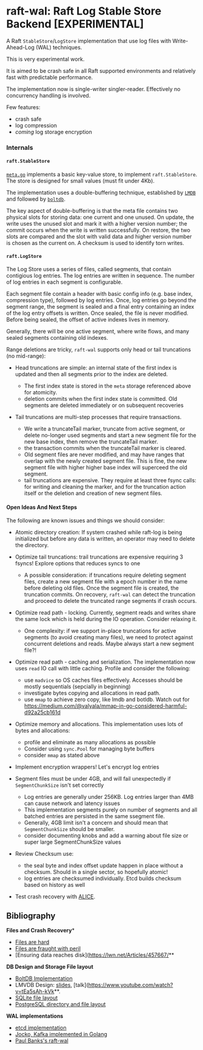 # raft-wal: Raft Log Stable Store Backend [EXPERIMENTAL]

A Raft `StableStore`/`LogStore` implementation that use log files with Write-Ahead-Log (WAL) techniques.

This is very experimental work.

It is aimed to be crash safe in all Raft supported environments and relatively
fast with predictable performance.

The implementation now is single-writer singler-reader.  Effectively no concurrency handling is involved.

Few features:
* crash safe
* log compression
* *coming* log storage encryption

### Internals

#### `raft.StableStore`

[`meta.go`](./meta.go) implements a basic key-value store, to implement `raft.StableStore`.  The store is designed for small values (must fit under 4Kb).

The implementation uses a double-buffering technique, established by [`LMDB`](https://www.snia.org/sites/default/files/SDC15_presentations/database/HowardChu_The_Lighting_Memory_Database.pdf) and followed by [`boltdb`](https://github.com/boltdb/bolt).

The key aspect of double-buffering is that the meta file contains two physical slots for storing data: one current and one unused.  On update, the write uses the unused slot and mark it with a higher version number; the commit occurs when the write is written successfully.  On restore, the two slots are compared and the slot with valid data and higher version number is chosen as the current on.  A checksum is used to identify torn writes.

#### `raft.LogStore`

The Log Store uses a series of files, called segments, that contain contigious
log entries. The log entries are written in sequence. The number of log entries
in each segment is configurable.

Each segment file contain a header with basic config info (e.g. base index,
compression type), followed by log entries. Once, log entries go beyond the
segment range, the segment is sealed and a final entry containing an index of
the log entry offsets is written. Once sealed, the file is never modified.
Before being sealed, the offset of active indexes lives in memory.

Generally, there will be one active segment, where write flows, and many sealed segments containing old indexes.

Range deletions are tricky, `raft-wal` supports only head or tail truncations (no mid-range):
* Head truncations are simple: an internal state of the first index is updated and then all segments prior to the index are deleted.
  * The first index state is stored in the `meta` storage referenced above for atomicity.
  * deletion commits when the first index state is committed.  Old segments are deleted immediately or on subsequent recoveries
  
* Tail truncations are multi-step processes that require transactions.
  * We write a truncateTail marker, truncate from active segment, or delete no-longer used segments and start a new segment file for the new base index, then remove the truncateTail marker.
  * the transaction commits when the truncateTail marker is cleared.
  * Old segment files are never modified, and may have ranges that overlap with the newly created segment file.  This is fine, the new segment file with higher higher base index will superceed the old segment.
  * tail truncations are expensive.  They require at least three fsync calls: for writing and cleaning the marker, and for the truncation action itself or the deletion and creation of new segment files.
  

#### Open Ideas And Next Steps

The following are known issues and things we should consider:

* Atomic directory creation: If system crashed while raft-log is being initialized but before any data is written, an operator may need to delete the directory.

* Optimize tail truncations: trail truncations are expensive requiring 3 fsyncs!  Explore options that reduces syncs to one
  * A possible consideration: if truncations require deleting segment files, create a new segment file with a epoch number in the name before deleting old files.  Once the segment file is created, the truncation commits.  On recovery, `raft-wal` can detect the truncation and proceed to delete the truncated range segments if crash occurs.

* Optimize read path - locking.  Currently, segment reads and writes share the same lock which is held during the IO operation.  Consider relaxing it.
  * One complexity: if we support in-place truncations for active segments (to avoid creating many files), we need to protect against concurrent deletions and reads.  Maybe always start a new segment file?!
  
* Optimize read path - caching and serialization.  The implementation now uses `read` IO call with little caching.  Profile and consider the following:
  * use `madvice` so OS caches files effectively.  Accesses should be mostly sequentials (sepcially in beginning)
  * investigate bytes copying and allocations in read path.
  * use `mmap` to achieve zero copy, like lmdb and botldb.  Watch out for https://medium.com/@valyala/mmap-in-go-considered-harmful-d92a25cb161d

* Optimize memory and allocations.  This implementation uses lots of bytes and allocations:
  * profile and eliminate as many allocations as possible
  * Consider using `sync.Pool` for managing byte buffers
  * consider `mmap` as stated above

* Implement encryption wrappers!  Let's encrypt log entries

* Segment files must be under 4GB, and will fail unexpectedly if `SegmentChunkSize` isn't set correctly
  * Log entries are generally under 256KB.  Log entries larger than 4MB can cause network and latency issues
  * This implementation segments purely on number of segments and all batched entries are persisted in the same ssegment file.
  * Generally, 4GB limit isn't a concern and should mean that `SegmentChunkSize` should be smaller.
  * consider documenting knobs and add a warning about file size or super large SegmentChunkSize values

* Review Checksum use:
  * the seal byte and index offset update happen in place without a checksum.  Should in a single sector, so hopefully atomic!
  * log entries are checksumed individually.  Etcd builds checksum based on history as well

* Test crash recovery with [ALICE](https://github.com/madthanu/alice).

## Bibliography

**Files and Crash Recovery***
* [Files are hard](https://danluu.com/file-consistency/)
* [Files are fraught with peril](https://danluu.com/deconstruct-files/)
* [Ensuring data reaches disk](https://lwn.net/Articles/457667/**

**DB Design and Storage File layout**
* [BoltDB Implementation](https://github.com/boltdb/bolt)
* LMVDB Design: [slides](https://www.snia.org/sites/default/files/SDC15_presentations/database/HowardChu_The_Lighting_Memory_Database.pdf), [talk](https://www.youtube.com/watch?v=tEa5sAh-kVk**.
* [SQLite file layout](https://www.sqlite.org/fileformat.html)
* [PostgreSQL directory and file layout](https://www.postgresql.org/docs/9.0/storage-file-layout.html)

**WAL implementations**
* [etcd implementation](https://github.com/etcd-io/etcd/tree/master/clientv3)
* [Jocko, Kafka implemented in Golang](https://github.com/travisjeffery/jocko/tree/master/commitlog)
* [Paul Banks's raft-wal](https://github.com/banks/raft-wal)
